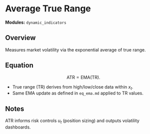 # Average True Range

**Modules:** `dynamic_indicators`

## Overview

Measures market volatility via the exponential average of true range.

## Equation

$$\text{ATR} = \text{EMA}(\text{TR}).$$

- True range (TR) derives from high/low/close data within $x_t$.
- Same EMA update as defined in `eq_ema.md` applied to TR values.

## Notes

ATR informs risk controls $u_t$ (position sizing) and outputs volatility
dashboards.
